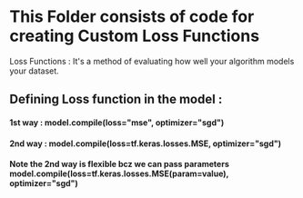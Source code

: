 # This Folder consists of code for creating Custom Loss Functions

Loss Functions : It's a method of evaluating how well your algorithm models your dataset.

## Defining Loss function in the model :

#### 1st way : model.compile(loss="mse", optimizer="sgd")

#### 2nd way : model.compile(loss=tf.keras.losses.MSE, optimizer="sgd") 

#### Note the 2nd way is flexible bcz we can pass parameters model.compile(loss=tf.keras.losses.MSE(param=value), optimizer="sgd") 